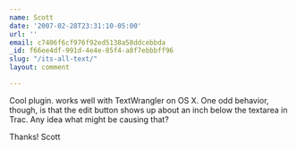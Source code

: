 ```yaml
---
name: Scott
date: '2007-02-28T23:31:10-05:00'
url: ''
email: c7406f6cf976f92ed5138a58ddcebbda
_id: f66ee4df-991d-4e4e-85f4-a8f7ebbbff96
slug: "/its-all-text/"
layout: comment

---
```


Cool plugin.  works well with TextWrangler on OS X.  One odd behavior, though, is that the edit button shows up about an inch below the textarea in Trac.  Any idea what might be causing that?

Thanks!
Scott
